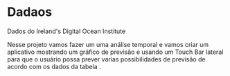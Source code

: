 # Dadaos
Dados do Ireland's Digital Ocean Institute

Nesse projeto vamos fazer um uma análise temporal e vamos criar um aplicativo mostrando um gráfico de previsão e usando um Touch Bar lateral para que o usuário possa prever varias possibilidades de previsão de acordo com os dados da tabela .


